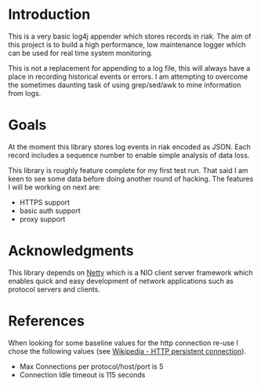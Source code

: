 # Introduction

This is a very basic log4j appender which stores records in riak. The aim of this project is to build a high
performance, low maintenance logger which can be used for real time system monitoring.

This is not a replacement for appending to a log file, this will always have a place in recording historical events
or errors. I am attempting to overcome the sometimes daunting task of using grep/sed/awk to mine information from logs.

# Goals

At the moment this library stores log events in riak encoded as JSON. Each record includes a sequence number to
enable simple analysis of data loss.

This library is roughly feature complete for my first test run. That said I am keen to see some data before doing another
round of hacking. The features I will be working on next are:
 * HTTPS support
 * basic auth support
 * proxy support

# Acknowledgments

This library depends on [Netty](http://www.jboss.org/netty) which is a NIO client server framework which enables
quick and easy development of network applications such as protocol servers and clients.

# References

When looking for some baseline values for the http connection re-use I chose the following values
(see [Wikipedia - HTTP persistent connection](http://en.wikipedia.org/wiki/HTTP_persistent_connection)).
 * Max Connections per protocol/host/port is 5
 * Connection Idle timeout is 115 seconds
